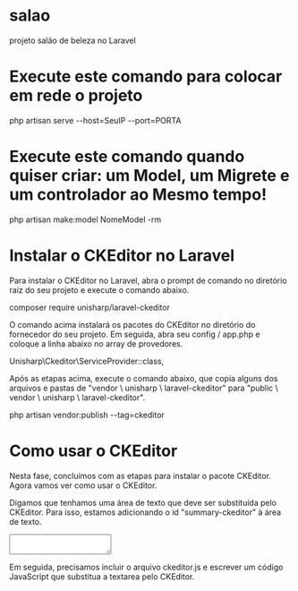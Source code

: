 # salao
projeto salão de beleza no Laravel


# Execute este comando para colocar em rede o projeto
php artisan serve --host=SeuIP --port=PORTA 

# Execute este comando quando quiser criar: um Model, um Migrete e um controlador ao Mesmo tempo!
php artisan make:model NomeModel -rm



# Instalar o CKEditor no Laravel
Para instalar o CKEditor no Laravel, abra o prompt de comando no diretório raiz do seu projeto e execute o comando abaixo.

composer require unisharp/laravel-ckeditor

O comando acima instalará os pacotes do CKEditor no diretório do fornecedor do seu projeto.
Em seguida, abra seu config / app.php e coloque a linha abaixo no array de provedores.

Unisharp\Ckeditor\ServiceProvider::class,

Após as etapas acima, execute o comando abaixo, que copia alguns dos arquivos e pastas de "vendor \ unisharp \ laravel-ckeditor" para "public \ vendor \ unisharp \ laravel-ckeditor". 

php artisan vendor:publish --tag=ckeditor

# Como usar o CKEditor

Nesta fase, concluímos com as etapas para instalar o pacote CKEditor. Agora vamos ver como usar o CKEditor.

Digamos que tenhamos uma área de texto que deve ser substituída pelo CKEditor. Para isso, estamos adicionando o id "summary-ckeditor" à área de texto.

<textarea class="form-control" id="summary-ckeditor"></textarea> 

Em seguida, precisamos incluir o arquivo ckeditor.js e escrever um código JavaScript que substitua a textarea pelo CKEditor.


<script src="{{ asset('vendor/unisharp/laravel-ckeditor/ckeditor.js') }}"></script>
<script>
    CKEDITOR.replace( 'summary-ckeditor' );
</script>



